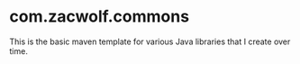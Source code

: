# com.zacwolf.commons
This is the basic maven template for various Java libraries that I create over time.
